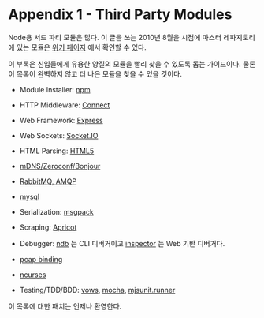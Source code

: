 # Appendix 1 - Third Party Modules

Node용 서드 파티 모듈은 많다. 이 글을 쓰는 2010년 8월을 시점에 마스터 레파지토리에 있는 모듈은 [위키 페이지](https://github.com/joyent/node/wiki/modules) 에서 확인할 수 있다.

이 부록은 신입들에게 유용한 양질의 모듈을 빨리 찾을 수 있도록 돕는 가이드이다. 물론 이 목록이 완벽하지 않고 더 나은 모듈을 찾을 수 있을 것이다.

- Module Installer: [npm](https://github.com/isaacs/npm)

- HTTP Middleware: [Connect](https://github.com/senchalabs/connect)

- Web Framework: [Express](https://github.com/visionmedia/express)

- Web Sockets: [Socket.IO](https://github.com/learnboost/socket.io)

- HTML Parsing: [HTML5](https://github.com/aredridel/html5)

- [mDNS/Zeroconf/Bonjour](https://github.com/agnat/node_mdns)

- [RabbitMQ, AMQP](https://github.com/postwait/node-amqp)

- [mysql](https://github.com/felixge/node-mysql)

- Serialization: [msgpack](https://github.com/pgriess/node-msgpack)

- Scraping: [Apricot](https://github.com/silentrob/Apricot)

- Debugger: [ndb](https://github.com/smtlaissezfaire/ndb) 는 CLI 디버거이고
  [inspector](https://github.com/dannycoates/node-inspector) 는 Web 기반 디버거다.

- [pcap binding](https://github.com/mranney/node_pcap)

- [ncurses](https://github.com/mscdex/node-ncurses)

- Testing/TDD/BDD: [vows](http://vowsjs.org/),
  [mocha](https://github.com/visionmedia/mocha),
  [mjsunit.runner](https://github.com/tmpvar/mjsunit.runner)

이 목록에 대한 패치는 언제나 환영한다.
